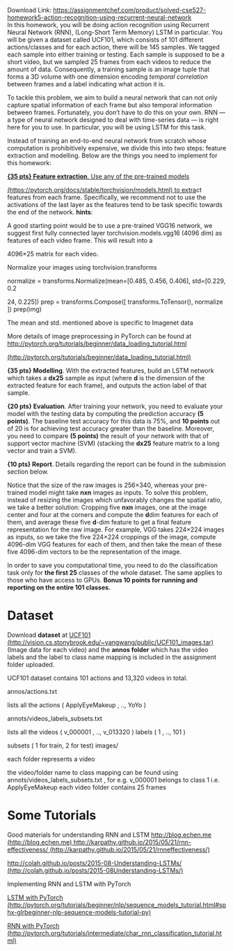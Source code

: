 Download Link: https://assignmentchef.com/product/solved-cse527-homework5-action-recognition-using-recurrent-neural-network
<br>
In this homework, you will be doing action recognition using Recurrent Neural Network (RNN), (Long-Short Term Memory) LSTM in particular. You will be given a dataset called UCF101, which consists of 101 different actions/classes and for each action, there will be 145 samples. We tagged each sample into either training or testing. Each sample is supposed to be a short video, but we sampled 25 frames from each videos to reduce the amount of data. Consequently, a training sample is an image tuple that forms a 3D volume with one dimension encoding <em>temporal correlation</em> between frames and a label indicating what action it is.

To tackle this problem, we aim to build a neural network that can not only capture spatial information of each frame but also temporal information between frames. Fortunately, you don’t have to do this on your own. RNN — a type of neural network designed to deal with time-series data — is right here for you to use. In particular, you will be using LSTM for this task.

Instead of training an end-to-end neural network from scratch whose computation is prohibitively expensive, we divide this into two steps: feature extraction and modelling. Below are the things you need to implement for this homework:

<strong><a href="https://pytorch.org/docs/stable/torchvision/models.html">{35 pts} Feature extraction</a></strong><a href="https://pytorch.org/docs/stable/torchvision/models.html">. Use any of the </a><u><a href="https://pytorch.org/docs/stable/torchvision/models.html">pre-trained models</a></u>

<u><a href="https://pytorch.org/docs/stable/torchvision/models.html">(https://p</a></u><a href="https://pytorch.org/docs/stable/torchvision/models.html">y</a><u><a href="https://pytorch.org/docs/stable/torchvision/models.html">torch.or</a></u><a href="https://pytorch.org/docs/stable/torchvision/models.html">g</a><u><a href="https://pytorch.org/docs/stable/torchvision/models.html">/docs/stable/torchvision/models.html)</a></u><a href="https://pytorch.org/docs/stable/torchvision/models.html"> to extra</a>ct features from each frame. Specifically, we recommend not to use the activations of the last layer as the features tend to be task specific towards the end of the network. <strong>hints</strong>:

A good starting point would be to use a pre-trained VGG16 network, we suggest first fully connected layer torchvision.models.vgg16 (4096 dim) as features of each video frame. This will result into a

4096×25 matrix for each video.

Normalize your images using torchvision.transforms

normalize = transforms.Normalize(mean=[0.485, 0.456, 0.406], std=[0.229, 0.2

24, 0.225]) prep = transforms.Compose([ transforms.ToTensor(), normalize ]) prep(img)

The mean and std. mentioned above is specific to Imagenet data

More details of image preprocessing in PyTorch can be found at <u><a href="http://pytorch.org/tutorials/beginner/data_loading_tutorial.html">http://p</a></u><a href="http://pytorch.org/tutorials/beginner/data_loading_tutorial.html">y</a><u><a href="http://pytorch.org/tutorials/beginner/data_loading_tutorial.html">torch.or</a></u><a href="http://pytorch.org/tutorials/beginner/data_loading_tutorial.html">g</a><u><a href="http://pytorch.org/tutorials/beginner/data_loading_tutorial.html">/tutorials/be</a></u><a href="http://pytorch.org/tutorials/beginner/data_loading_tutorial.html">g</a><u><a href="http://pytorch.org/tutorials/beginner/data_loading_tutorial.html">inner/data_loadin</a></u><a href="http://pytorch.org/tutorials/beginner/data_loading_tutorial.html">g</a><u><a href="http://pytorch.org/tutorials/beginner/data_loading_tutorial.html">_tutorial.html</a></u>

<u><a href="http://pytorch.org/tutorials/beginner/data_loading_tutorial.html">(http://p</a></u><a href="http://pytorch.org/tutorials/beginner/data_loading_tutorial.html">y</a><u><a href="http://pytorch.org/tutorials/beginner/data_loading_tutorial.html">torch.or</a></u><a href="http://pytorch.org/tutorials/beginner/data_loading_tutorial.html">g</a><u><a href="http://pytorch.org/tutorials/beginner/data_loading_tutorial.html">/tutorials/be</a></u><a href="http://pytorch.org/tutorials/beginner/data_loading_tutorial.html">g</a><u><a href="http://pytorch.org/tutorials/beginner/data_loading_tutorial.html">inner/data_loadin</a></u><a href="http://pytorch.org/tutorials/beginner/data_loading_tutorial.html">g</a><u><a href="http://pytorch.org/tutorials/beginner/data_loading_tutorial.html">_tutorial.html)</a></u>

<strong>{35 pts} Modelling</strong>. With the extracted features, build an LSTM network which takes a <strong>dx25</strong> sample as input (where <strong>d</strong> is the dimension of the extracted feature for each frame), and outputs the action label of that sample.

<strong>{20 pts} Evaluation</strong>. After training your network, you need to evaluate your model with the testing data by computing the prediction accuracy <strong>(5 points)</strong>. The baseline test accuracy for this data is 75%, and <strong>10 points</strong> out of 20 is for achieving test accuracy greater than the baseline. Moreover, you need to compare <strong>(5 points)</strong> the result of your network with that of support vector machine (SVM) (stacking the <strong>dx25</strong> feature matrix to a long vector and train a SVM).

<strong>{10 pts} Report</strong>. Details regarding the report can be found in the submission section below.

Notice that the size of the raw images is 256×340, whereas your pre-trained model might take <strong>nxn</strong> images as inputs. To solve this problem, instead of resizing the images which unfavorably changes the spatial ratio, we take a better solution: Cropping five <strong>nxn</strong> images, one at the image center and four at the corners and compute the <strong>d</strong>dim features for each of them, and average these five <strong>d</strong>-dim feature to get a final feature representation for the raw image. For example, VGG takes 224×224 images as inputs, so we take the five 224×224 croppings of the image, compute 4096-dim VGG features for each of them, and then take the mean of these five 4096-dim vectors to be the representation of the image.

In order to save you computational time, you need to do the classification task only for <strong>the first 25</strong> classes of the whole dataset. The same applies to those who have access to GPUs. <strong>Bonus 10 points for running and reporting on the entire 101 classes.</strong>

<h1>Dataset</h1>

Download <strong>dataset</strong> at <u><a href="http://vision.cs.stonybrook.edu/~yangwang/public/UCF101_images.tar">UCF101 </a></u><a href="http://vision.cs.stonybrook.edu/~yangwang/public/UCF101_images.tar">(</a><u><a href="http://vision.cs.stonybrook.edu/~yangwang/public/UCF101_images.tar">http://vision.cs.ston</a></u><a href="http://vision.cs.stonybrook.edu/~yangwang/public/UCF101_images.tar">y</a><u><a href="http://vision.cs.stonybrook.edu/~yangwang/public/UCF101_images.tar">brook.edu/~</a></u><a href="http://vision.cs.stonybrook.edu/~yangwang/public/UCF101_images.tar">y</a><u><a href="http://vision.cs.stonybrook.edu/~yangwang/public/UCF101_images.tar">an</a></u><a href="http://vision.cs.stonybrook.edu/~yangwang/public/UCF101_images.tar">g</a><u><a href="http://vision.cs.stonybrook.edu/~yangwang/public/UCF101_images.tar">wan</a></u><a href="http://vision.cs.stonybrook.edu/~yangwang/public/UCF101_images.tar">g</a><u><a href="http://vision.cs.stonybrook.edu/~yangwang/public/UCF101_images.tar">/public/UCF101_ima</a></u><a href="http://vision.cs.stonybrook.edu/~yangwang/public/UCF101_images.tar">g</a><u><a href="http://vision.cs.stonybrook.edu/~yangwang/public/UCF101_images.tar">es.tar)</a></u>(Image data for each video) and the <strong>annos folder</strong> which has the video labels and the label to class name mapping is included in the assignment folder uploaded.

UCF101 dataset contains 101 actions and 13,320 videos in total.

annos/actions.txt

lists all the actions ( ApplyEyeMakeup , .., YoYo )

annots/videos_labels_subsets.txt

lists all the videos ( v_000001 , .., v_013320 ) labels ( 1 , .., 101 )

subsets ( 1 for train, 2 for test) images/

each folder represents a video

the video/folder name to class mapping can be found using annots/videos_labels_subsets.txt , for e.g. v_000001 belongs to class 1 i.e. ApplyEyeMakeup each video folder contains 25 frames

<h1>Some Tutorials</h1>

Good materials for understanding RNN and LSTM <u><a href="http://blog.echen.me/">http://blo</a></u><a href="http://blog.echen.me/">g</a><u><a href="http://blog.echen.me/">.echen.me </a></u><a href="http://blog.echen.me/">(</a><u><a href="http://blog.echen.me/">http://blo</a></u><a href="http://blog.echen.me/">g</a><u><a href="http://blog.echen.me/">.echen.me) </a><a href="https://karpathy.github.io/2015/05/21/rnn-effectiveness/">http://karpathy.</a></u><a href="https://karpathy.github.io/2015/05/21/rnn-effectiveness/">g</a><u><a href="https://karpathy.github.io/2015/05/21/rnn-effectiveness/">ithub.io/2015/05/21/rnn-effectiveness/ </a></u><a href="https://karpathy.github.io/2015/05/21/rnn-effectiveness/">(</a><u><a href="https://karpathy.github.io/2015/05/21/rnn-effectiveness/">http://karpathy.</a></u><a href="https://karpathy.github.io/2015/05/21/rnn-effectiveness/">g</a><u><a href="https://karpathy.github.io/2015/05/21/rnn-effectiveness/">ithub.io/2015/05/21/rnneffectiveness/)</a></u>

<u><a href="https://colah.github.io/posts/2015-08-Understanding-LSTMs/">http://colah.</a></u><a href="https://colah.github.io/posts/2015-08-Understanding-LSTMs/">g</a><u><a href="https://colah.github.io/posts/2015-08-Understanding-LSTMs/">ithub.io/posts/2015-08-Understandin</a></u><a href="https://colah.github.io/posts/2015-08-Understanding-LSTMs/">g</a><u><a href="https://colah.github.io/posts/2015-08-Understanding-LSTMs/">-LSTMs/ </a></u><a href="https://colah.github.io/posts/2015-08-Understanding-LSTMs/">(</a><u><a href="https://colah.github.io/posts/2015-08-Understanding-LSTMs/">http://colah.</a></u><a href="https://colah.github.io/posts/2015-08-Understanding-LSTMs/">g</a><u><a href="https://colah.github.io/posts/2015-08-Understanding-LSTMs/">ithub.io/posts/2015-08Understandin</a></u><a href="https://colah.github.io/posts/2015-08-Understanding-LSTMs/">g</a><u><a href="https://colah.github.io/posts/2015-08-Understanding-LSTMs/">-LSTMs/)</a></u>

Implementing RNN and LSTM with PyTorch

<u><a href="http://pytorch.org/tutorials/beginner/nlp/sequence_models_tutorial.html#sphx-glr-beginner-nlp-sequence-models-tutorial-py">LSTM with P</a></u><a href="http://pytorch.org/tutorials/beginner/nlp/sequence_models_tutorial.html#sphx-glr-beginner-nlp-sequence-models-tutorial-py">y</a><u><a href="http://pytorch.org/tutorials/beginner/nlp/sequence_models_tutorial.html#sphx-glr-beginner-nlp-sequence-models-tutorial-py">Torch </a></u><a href="http://pytorch.org/tutorials/beginner/nlp/sequence_models_tutorial.html#sphx-glr-beginner-nlp-sequence-models-tutorial-py">(</a><u><a href="http://pytorch.org/tutorials/beginner/nlp/sequence_models_tutorial.html#sphx-glr-beginner-nlp-sequence-models-tutorial-py">http://p</a></u><a href="http://pytorch.org/tutorials/beginner/nlp/sequence_models_tutorial.html#sphx-glr-beginner-nlp-sequence-models-tutorial-py">y</a><u><a href="http://pytorch.org/tutorials/beginner/nlp/sequence_models_tutorial.html#sphx-glr-beginner-nlp-sequence-models-tutorial-py">torch.or</a></u><a href="http://pytorch.org/tutorials/beginner/nlp/sequence_models_tutorial.html#sphx-glr-beginner-nlp-sequence-models-tutorial-py">g</a><u><a href="http://pytorch.org/tutorials/beginner/nlp/sequence_models_tutorial.html#sphx-glr-beginner-nlp-sequence-models-tutorial-py">/tutorials/be</a></u><a href="http://pytorch.org/tutorials/beginner/nlp/sequence_models_tutorial.html#sphx-glr-beginner-nlp-sequence-models-tutorial-py">g</a><u><a href="http://pytorch.org/tutorials/beginner/nlp/sequence_models_tutorial.html#sphx-glr-beginner-nlp-sequence-models-tutorial-py">inner/nlp/sequence_models_tutorial.html#sphx-</a></u><a href="http://pytorch.org/tutorials/beginner/nlp/sequence_models_tutorial.html#sphx-glr-beginner-nlp-sequence-models-tutorial-py">g</a><u><a href="http://pytorch.org/tutorials/beginner/nlp/sequence_models_tutorial.html#sphx-glr-beginner-nlp-sequence-models-tutorial-py">lrbe</a></u><a href="http://pytorch.org/tutorials/beginner/nlp/sequence_models_tutorial.html#sphx-glr-beginner-nlp-sequence-models-tutorial-py">g</a><u><a href="http://pytorch.org/tutorials/beginner/nlp/sequence_models_tutorial.html#sphx-glr-beginner-nlp-sequence-models-tutorial-py">inner-nlp-sequence-models-tutorial-py)</a></u>

<u><a href="http://pytorch.org/tutorials/intermediate/char_rnn_classification_tutorial.html">RNN with P</a></u><a href="http://pytorch.org/tutorials/intermediate/char_rnn_classification_tutorial.html">y</a><u><a href="http://pytorch.org/tutorials/intermediate/char_rnn_classification_tutorial.html">Torch </a></u><a href="http://pytorch.org/tutorials/intermediate/char_rnn_classification_tutorial.html">(</a><u><a href="http://pytorch.org/tutorials/intermediate/char_rnn_classification_tutorial.html">http://p</a></u><a href="http://pytorch.org/tutorials/intermediate/char_rnn_classification_tutorial.html">y</a><u><a href="http://pytorch.org/tutorials/intermediate/char_rnn_classification_tutorial.html">torch.or</a></u><a href="http://pytorch.org/tutorials/intermediate/char_rnn_classification_tutorial.html">g</a><u><a href="http://pytorch.org/tutorials/intermediate/char_rnn_classification_tutorial.html">/tutorials/intermediate/char_rnn_classification_tutorial.html)</a></u>